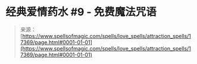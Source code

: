 <!--yml

分类：未分类

日期：2024-06-12 18:58:24

-->

# 经典爱情药水 #9 - 免费魔法咒语

> 来源：[https://www.spellsofmagic.com/spells/love_spells/attraction_spells/17369/page.html#0001-01-01](https://www.spellsofmagic.com/spells/love_spells/attraction_spells/17369/page.html#0001-01-01)
